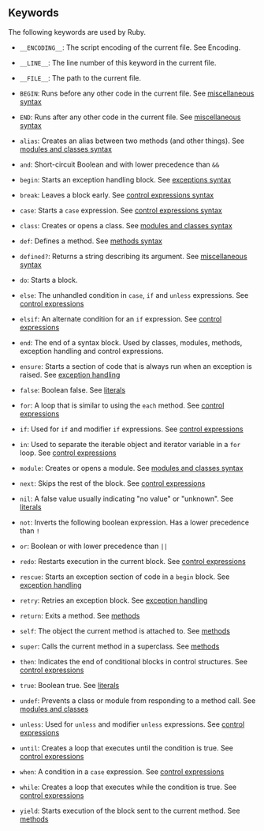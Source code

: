 ## Keywords

The following keywords are used by Ruby.

* `__ENCODING__`: The script encoding of the current file. See
  Encoding.

* `__LINE__`: The line number of this keyword in the current file.

* `__FILE__`: The path to the current file.

* `BEGIN`: Runs before any other code in the current file. See
  [miscellaneous syntax](rdoc-ref:syntax/miscellaneous.rdoc)

* `END`: Runs after any other code in the current file. See
  [miscellaneous syntax](rdoc-ref:syntax/miscellaneous.rdoc)

* `alias`: Creates an alias between two methods (and other things). See
  [modules and classes syntax](rdoc-ref:syntax/modules_and_classes.rdoc)

* `and`: Short-circuit Boolean and with lower precedence than `&&`

* `begin`: Starts an exception handling block. See [exceptions
  syntax](rdoc-ref:syntax/exceptions.rdoc)

* `break`: Leaves a block early. See [control expressions
  syntax](rdoc-ref:syntax/control_expressions.rdoc)

* `case`: Starts a `case` expression. See [control expressions
  syntax](rdoc-ref:syntax/control_expressions.rdoc)

* `class`: Creates or opens a class. See [modules and classes
  syntax](rdoc-ref:syntax/modules_and_classes.rdoc)

* `def`: Defines a method. See [methods
  syntax](rdoc-ref:syntax/methods.rdoc)

* `defined?`: Returns a string describing its argument. See
  [miscellaneous syntax](rdoc-ref:syntax/miscellaneous.rdoc)

* `do`: Starts a block.

* `else`: The unhandled condition in `case`, `if` and `unless`
  expressions. See [control
  expressions](rdoc-ref:syntax/control_expressions.rdoc)

* `elsif`: An alternate condition for an `if` expression. See [control
  expressions](rdoc-ref:syntax/control_expressions.rdoc)

* `end`: The end of a syntax block. Used by classes, modules, methods,
  exception handling and control expressions.

* `ensure`: Starts a section of code that is always run when an
  exception is raised. See [exception
  handling](rdoc-ref:syntax/exceptions.rdoc)

* `false`: Boolean false. See [literals](rdoc-ref:syntax/literals.rdoc)

* `for`: A loop that is similar to using the `each` method. See
  [control expressions](rdoc-ref:syntax/control_expressions.rdoc)

* `if`: Used for `if` and modifier `if` expressions. See [control
  expressions](rdoc-ref:syntax/control_expressions.rdoc)

* `in`: Used to separate the iterable object and iterator variable in a
  `for` loop. See [control
  expressions](rdoc-ref:syntax/control_expressions.rdoc)

* `module`: Creates or opens a module. See [modules and classes
  syntax](rdoc-ref:syntax/modules_and_classes.rdoc)

* `next`: Skips the rest of the block. See [control
  expressions](rdoc-ref:syntax/control_expressions.rdoc)

* `nil`: A false value usually indicating "no value" or "unknown". See
  [literals](rdoc-ref:syntax/literals.rdoc)

* `not`: Inverts the following boolean expression. Has a lower
  precedence than `!`

* `or`: Boolean or with lower precedence than `||`

* `redo`: Restarts execution in the current block. See [control
  expressions](rdoc-ref:syntax/control_expressions.rdoc)

* `rescue`: Starts an exception section of code in a `begin` block. See
  [exception handling](rdoc-ref:syntax/exceptions.rdoc)

* `retry`: Retries an exception block. See [exception
  handling](rdoc-ref:syntax/exceptions.rdoc)

* `return`: Exits a method. See [methods](rdoc-ref:syntax/methods.rdoc)

* `self`: The object the current method is attached to. See
  [methods](rdoc-ref:syntax/methods.rdoc)

* `super`: Calls the current method in a superclass. See
  [methods](rdoc-ref:syntax/methods.rdoc)

* `then`: Indicates the end of conditional blocks in control
  structures. See [control
  expressions](rdoc-ref:syntax/control_expressions.rdoc)

* `true`: Boolean true. See [literals](rdoc-ref:syntax/literals.rdoc)

* `undef`: Prevents a class or module from responding to a method call.
  See [modules and classes](rdoc-ref:syntax/modules_and_classes.rdoc)

* `unless`: Used for `unless` and modifier `unless` expressions. See
  [control expressions](rdoc-ref:syntax/control_expressions.rdoc)

* `until`: Creates a loop that executes until the condition is true.
  See [control expressions](rdoc-ref:syntax/control_expressions.rdoc)

* `when`: A condition in a `case` expression. See [control
  expressions](rdoc-ref:syntax/control_expressions.rdoc)

* `while`: Creates a loop that executes while the condition is true.
  See [control expressions](rdoc-ref:syntax/control_expressions.rdoc)

* `yield`: Starts execution of the block sent to the current method.
  See [methods](rdoc-ref:syntax/methods.rdoc)

